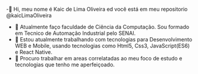 -👋 Hi, meu nome é Kaic de Lima Oliveira ed você está em meu repositorio @kaicLimaOliveira
- 👀 Atualmente faço faculdade de Ciência da Computação. Sou formado em Tecnico de Automação Industrial pelo SENAI.
- 🌱 Estou atualmente trabalhando com tecnologias para Desenvolvimento WEB e Mobile, usando tecnologias como Html5, Css3, JavaScript(ES6) e React Native.
- 💞️ Procuro trabalhar em areas correlatadas ao meu foco de estudo e tecnologias que tenho me aperfeiçoado.
<!---
kaicLimaOliveira/kaicLimaOliveira is a ✨ special ✨ repository because its `README.md` (this file) appears on your GitHub profile.
You can click the Preview link to take a look at your changes.
--->
